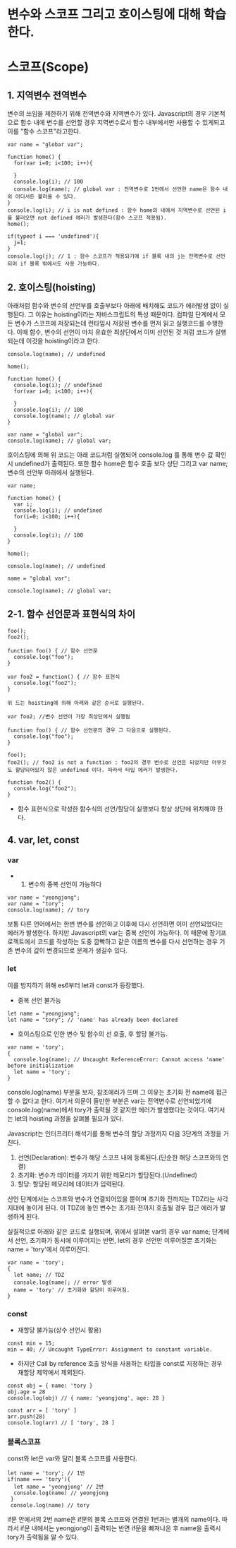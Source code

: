 # 변수와 스코프 그리고 호이스팅에 대해 학습한다.
# 스코프(Scope)
## 1. 지역변수 전역변수

변수의 쓰임을 제한하기 위해 전역변수와 지역변수가 있다.
Javascript의 경우 기본적으로 함수 내에 변수를 선언할 경우 지역변수로서 함수 내부에서만 사용할 수 있게되고 이를 "함수 스코프"라고한다.
```
var name = "globar var";

function home() {
  for(var i=0; i<100; i++){
  
  }
  console.log(i); // 100
  console.log(name); // global var : 전역변수로 1번에서 선언한 name은 함수 내 외 어디서든 불러올 수 있다.
}
console.log(i); // i is not defined : 함수 home의 내에서 지역변수로 선언된 i를 불러오면 not defined 에러가 발생한다(함수 스코프 적용됨).
home(); 

if(typeof i === 'undefined'){
  j=1;
}
console.log(j); // 1 : 함수 스코프가 적용되기에 if 블록 내의 j는 전역변수로 선언되어 if 블록 밖에서도 사용 가능하다.
```

## 2. 호이스팅(hoisting)
아래처럼 함수와 변수의 선언부를 호출부보다 아래에 배치해도 코드가 에러발생 없이 실행된다. 그 이유는 hoisting이라는 자바스크립트의
특성 때문이다. 컴파일 단계에서 모든 변수가 스코프에 저장되는데 런타임시 저장된 변수를 먼저 읽고 실행코드를 수행한다. 이때 함수, 변수의 선언이 마치 유효한 최상단에서 이미 선언된 것 처럼 코드가 실행되는데 이것을 hoisting이라고 한다.
```
console.log(name); // undefined

home();

function home() {
  console.log(i); // undefined
  for(var i=0; i<100; i++){
    
  }
  console.log(i); // 100
  console.log(name); // global var
}

var name = "global var";
console.log(name); // global var;
```
호이스팅에 의해 위 코드는 아래 코드처럼 실행되어 console.log 를 통해 변수 값 확인 시 undefined가 출력된다.
또한 함수 home은 함수 호출 보다 상단 그리고 var name; 변수의 선언부 아래에서 실행된다.

```
var name;

function home() {
  var i;
  console.log(i); // undefined
  for(i=0; i<100; i++){
    
  }
  console.log(i); // 100
}

home();

console.log(name); // undefined

name = "global var";

console.log(name); // global var;
```
## 2-1. 함수 선언문과 표현식의 차이

```
foo();
foo2();

function foo() { // 함수 선언문
  console.log("foo");
}

var foo2 = function() { // 함수 표현식
  console.log("foo2");
}

위 드는 hoisting에 의해 아래와 같은 순서로 실행된다.

var foo2; //변수 선언이 가장 최상단에서 실행됨

function foo() { // 함수 선언문의 경우 그 다음으로 실행된다.
  console.log("foo");
}

foo();
foo2(); // foo2 is not a function : foo2의 경우 변수로 선언은 되었지만 아무것도 할당되어있지 않은 undefined 이다. 따라서 타입 에러가 발생한다.

function foo2() {
  console.log("foo2");
}
```

* 함수 표현식으로 작성한 함수식의 선언/할당이 실행보다 항상 상단에 위치해야 한다.

## 4. var, let, const
### var
- 1. 변수의 중복 선언이 가능하다
```
var name = "yeongjong";
var name = "tory";
console.log(name); // tory
```
보통 다른 언어에서는 한번 변수를 선언하고 이후에 다시 선언하면 이미 선언되었다는 에러가 발생한다. 하지만 Javascript의 var는 중복 선언이 가능하다. 이 때문에 장기프로젝트에서 코드를 작성하는 도중 깜빡하고 같은 이름의 변수를 다시 선언하는 경우 기존 변수의 값이 변경되므로 문제가 생길수 있다.

### let
이를 방지하기 위해 es6부터 let과 const가 등장했다.

- 중복 선언 불가능
```
let name = "yeongjong";
let name = "tory"; // 'name' has already been declared
```
- 호이스팅으로 인한 변수 및 함수의 선 호출, 후 할당 불가능.
```
var name = 'tory';
{
  console.log(name); // Uncaught ReferenceError: Cannot access 'name' before initialization
  let name = 'tory';
}
```
console.log(name) 부분을 보자, 참조에러가 뜨며 그 이유는 초기화 전 name에 접근 할 수 없다고 한다. 여기서 의문이 들만한 부분은 var는 전역변수로 선언되었기에 console.log(name)에서 tory가 출력될 것 같지만 에러가 발생했다는 것이다. 여기서는 let의 hoisting 과정을 살펴볼 필요가 있다. 

Javascript는 인터프리터 해석기를 통해 변수의 할당 과정까지 다음 3단계의 과정을 거친다.
1. 선언(Declaration): 변수가 해당 스코프 내에 등록된다.(단순한 해당 스코프와의 연결)
2. 초기화: 변수가 데이터를 가지기 위한 메모리가 할당된다.(Undefined)
3. 할당: 할당된 메모리에 데이터가 입력된다.

선언 단계에서는 스코프와 변수가 연결되어있을 뿐이며 초기화 전까지는 TDZ라는 사각지대에 놓이게 된다.
이 TDZ에 놓인 변수는 초기화 전까지 호출될 경우 접근 에러가 발생하게 된다.

실질적으로 아래와 같은 코드로 실행되며, 위에서 살펴본 var의 경우 var name; 단계에서 선언, 초기화가 동시에 이루어지는 반면, let의 경우
선언만 이루어질뿐 초기화는 name = 'tory'에서 이루어진다.
```
var name = 'tory';
{
  let name; // TDZ
  console.log(name); // error 발생
  name = 'tory' // 초기화와 할당이 이루어짐.
}
```
### const
- 재할당 불가능(상수 선언시 활용)

```
const min = 15;
min = 40; // Uncaught TypeError: Assignment to constant variable.
```
- 하지만 Call by reference 호출 방식을 사용하는 타입을 const로 지정하는 경우 재할당 제약에서 제외된다.
```
const obj = { name: 'tory }
obj.age = 28
console.log(obj) // { name: 'yeongjong', age: 28 }

const arr = [ 'tory' ]
arr.push(28)
console.log(arr) // [ 'tory', 28 ]
```

### 블록스코프
const와 let은 var와 달리 블록 스코프를 사용한다.
```
let name = 'tory'; // 1번
if(name === 'tory'){
  let name = 'yeongjong' // 2번
  console.log(name) // yeongjong
 }
 console.log(name) // tory
```
if문 안에서의 2번 name은 if문의 블록 스코프와 연결된 1번과는 별개의 name이다.
따라서 if문 내에서는 yeongjong이 출력되는 반면 if문을 빠져나온 후 name을 출력시 tory가 출력됨을 알 수 있다.

